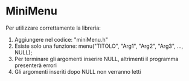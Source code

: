 # MiniMenu
Per utilizzare correttamente la libreria:
  1) Aggiungere nel codice: "miniMenu.h"
  2) Esiste solo una funzione: menu("TITOLO", "Arg1", "Arg2", "Arg3", ..., NULL);
  3) Per terminare gli argomenti inserire NULL, altrimenti il programma presenterà errori
  4) Gli argomenti inseriti dopo NULL non verranno letti
